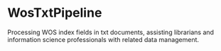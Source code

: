 # WosTxtPipeline
Processing WOS index fields in txt documents, assisting librarians and information science professionals with related data management.
